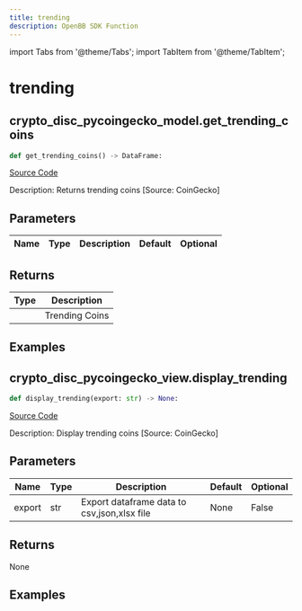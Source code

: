 ```yaml
---
title: trending
description: OpenBB SDK Function
---
```


import Tabs from '@theme/Tabs';
import TabItem from '@theme/TabItem';

# trending

<Tabs>
<TabItem value="model" label="Model" default>

## crypto_disc_pycoingecko_model.get_trending_coins

```python title='openbb_terminal/cryptocurrency/discovery/pycoingecko_model.py'
def get_trending_coins() -> DataFrame:
```
[Source Code](https://github.com/OpenBB-finance/OpenBBTerminal/tree/main/openbb_terminal/cryptocurrency/discovery/pycoingecko_model.py#L309)

Description: Returns trending coins [Source: CoinGecko]

## Parameters

| Name | Type | Description | Default | Optional |
| ---- | ---- | ----------- | ------- | -------- |

## Returns

| Type | Description |
| ---- | ----------- |
|  | Trending Coins |

## Examples



</TabItem>
<TabItem value="view" label="View">

## crypto_disc_pycoingecko_view.display_trending

```python title='openbb_terminal/cryptocurrency/discovery/pycoingecko_view.py'
def display_trending(export: str) -> None:
```
[Source Code](https://github.com/OpenBB-finance/OpenBBTerminal/tree/main/openbb_terminal/cryptocurrency/discovery/pycoingecko_view.py#L192)

Description: Display trending coins [Source: CoinGecko]

## Parameters

| Name | Type | Description | Default | Optional |
| ---- | ---- | ----------- | ------- | -------- |
| export | str | Export dataframe data to csv,json,xlsx file | None | False |

## Returns

None

## Examples



</TabItem>
</Tabs>
